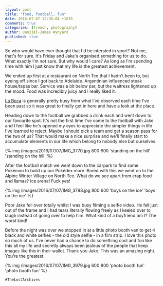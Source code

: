 ```yaml
---
layout: post
title: "food, football, fun"
date: 2016-07-07 12:35:04 +1030
comments: true
categories: [french, photography]
author: Danijel-James Wynyard
published: true
---
```

So who would have ever thought that I'd be intersted in sport? Not me, that's for sure. It's Friday and Jake's organised something for us to do. What exactly I'm not sure. But why would I care? As long as I'm spending time with him I just know that my life is the greatest achievement.

We ended up first at a restaurant on North Tce that I hadn't been to, but eyeing off since I got back to Adelaide. Argentinian influenced steak house/tapas bar. Service was a bit below par, but the waitress lightened up the mood. Food was incredibly juicy and I really liked it.

[La Boca](https://www.yelp.com.au/biz/la-boca-bar-and-grill-adelaide) is generally pretty busy from what I've observed each time I've been past so it was great to finally get in here and have a look at the place.

Heading down to the football we grabbed a drink each and went down to our favourite spot. It's not the first time I've come to the football with Jake and I feel like he's opened my eyes to appreciate the simpler things in life I've learned to reject. Maybe I should pick a team and get a season pass for the two of us? That would make a nice surprise and we'll finally start to accumulate elements in our life which belong to nobody else but ourselves.

{% img /images/2016/07/07/IMG_3770.jpg 800 600 'standing on the hill' 'standing on the hill' %}

After the football match we went down to the carpark to find some Pokémon to build up our Pokédex more. Bored with this we went on to the Alpine Winter Village on North Tce. What do we see apart from crap food and llamas? Ice arena! Fuck yes!

{% img /images/2016/07/07/IMG_3798.jpg 800 600 'boys on the ice' 'boys on the ice' %}

Poor Jake fell over totally whilst I was busy filming a selfie video. He fell just out of the frame and I had tears literally flowing freely as I keeled over to laugh instead of going over to help him. What kind of a boyfriend am I? The worst kind!

Before the night was over we stopped in at a little photo booth van to get 4 black and white selfies - the old style selfie - in a film strip. I love this photo so much of us. I've never had a chance to do something cool and fun like this all my life and secretly always been jealous of the people that keep images like this in their wallet. Thank you Jake. This was an amazing night. You're the greatest. 

{% img /images/2016/07/07/IMG_3979.jpg 600 800 'photo booth fun' 'photo booth fun' %}

`#TheLostArchives`